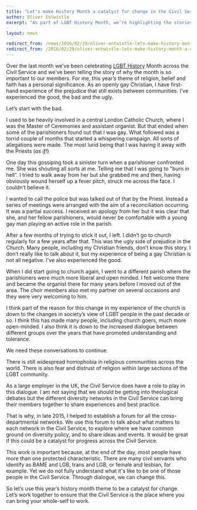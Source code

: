 ```yaml
---
title: "Let's make History Month a catalyst for change in the Civil Service"
author: Oliver Entwistle
excerpt: "As part of LGBT History Month, we’re highlighting the stories of LGB* civil servants and Civil Service diversity networks. CSRA Chair and Department for Transport civil servant, Oliver Entwistle, writes about his own experience as a gay man of faith, as LGBT History Month draws to a close."

layout: news

redirect_from: /news/2016/02/29/oliver-entwistle-lets-make-history-month-a-catalyst-for-change-in-the-civil-service/
redirect_from: /2016/02/29/oliver-entwistle-lets-make-history-month-a-catalyst-for-change-in-the-civil-service/
---
```


Over the last month we've been celebrating [LGBT History](http://lgbthistorymonth.org.uk) Month across the Civil Service and we’ve been telling the story of why the month is so important to our members. For me, this year’s theme of religion, belief and faith has a personal significance. As an openly gay Christian, I have first-hand experience of the prejudice that still exists between communities. I've experienced the good, the bad and the ugly.

Let’s start with the bad.

I used to be heavily involved in a central London Catholic Church, where I was the Master of Ceremonies and assistant organist. But that ended when some of the parishioners found out that I was gay. What followed was a torrid couple of months that started a whispering campaign. All sorts of allegations were made. The most lurid being that I was having it away with the Priests (*as if!*)

One day this gossiping took a sinister turn when a parishioner confronted me. She was shouting all sorts at me. Telling me that I was going to "burn in hell". I tried to walk away from her but she grabbed me and then, having obviously wound herself up a fever pitch, struck me across the face. I couldn’t believe it. 

I wanted to call the police but was talked out of that by the Priest. Instead a series of meetings were arranged with the aim of a reconciliation occurring. It was a partial success. I received an apology from her but it was clear that she, and her fellow parishioners, would never be comfortable with a young gay man playing an active role in the parish.

After a few months of trying to stick it out, I left. I didn’t go to church regularly for a few years after that. 
This was the ugly side of prejudice in the Church. Many people, including my Christian friends, don’t know this story. I don’t really like to talk about it, but my experience of being a gay Christian is not all negative. I've also experienced the good.

When I did start going to church again, I went to a different parish where the parishioners were much more liberal and open minded. I felt welcome there and became the organist there for many years before I moved out of the area. The choir members also met my partner on several occasions and they were very welcoming to him. 

I think part of the reason for this change in my experience of the church is down to the changes in society’s view of LGBT people in the past decade or so. I think this has made many people, including church goers, much more open-minded. I also think it is down to the increased dialogue between different groups over the years that have promoted understanding and tolerance.

We need these conversations to continue. 

There is still widespread homophobia in religious communities across the world. There is also fear and distrust of religion within large sections of the LGBT community.

As a large employer in the UK, the Civil Service does have a role to play in this dialogue. I am not saying that we should be getting into theological debates but the different diversity networks in the Civil Service can bring their members together to share experiences and best practice.

That is why, in late 2015, I helped to establish a forum for all the cross-departmental networks. We use this forum to talk about what matters to each network in the Civil Service, to explore where we have common ground on diversity policy, and to share ideas and events. It would be great if this could be a catalyst for progress across the Civil Service. 

This work is important because, at the end of the day, most people have more than one protected characteristic. There are many civil servants who identify as BAME and LGB, trans and LGB,  or female and lesbian, for example. Yet we do not fully understand what it's like to be one of those people in the Civil Service. Through dialogue, we can change this.

So let’s use this year’s history month theme to be a catalyst for change. Let’s work together to ensure that the Civil Service is the place where you can bring your whole-self to work.